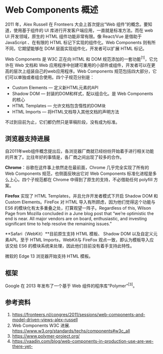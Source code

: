 # Web Components 概述

2011 年，Alex Russell 在 Fronteers 大会上首次提出“Web 组件”的概念。要知道，使用基于组件的 UI 库进行开发客户端应用，一直就是标准方法。而在 web UI 开发领域，原生的 HTML 组件功能非常有限。像 React/Vue 是借助于 JavaScript 、在有限的 HTML 标记下实现的组件化。Web Components 则有所不同，它期望能够在 DOM 层面实现组件化，开发者可以扩展 HTML 标记。

Web Components 是 W3C 正在向 HTML 和 DOM 规范添加的一套功能<sup>[1]</sup>，它允许在 Web 文档和 Web 应用程序中创建可重用的小部件或组件，开发者可以在更高的层次上组装自己的web应用程序。Web Components 规范包括四大部分，它们可以单独或者组合使用。四个子规范分别是：

+ Custom Elements  —  定义新HTML元素的API
+ Shadow DOM       —  封装的DOM和样式，配以组合化。是 Web Components 的核心
+ HTML Templates   —  允许文档包含惰性的DOM块
+ HTML Imports     —  将HTML文档导入其他文档的声明方法

不过到目前为止，它们都仍然只是草稿阶段，没有成为标准。

## 浏览器支持进展

自2011年web组件概念提出后，各浏览器厂商就已经纷纷开始着手进行相关功能的开发了。比往年好的事情是，各厂商之间出现了较多的合作。

**Chrome**：谷歌在这件事上依然走在最前面，Chrome 几乎完全实现了所有的 Web Components 规范，也侧面反映出它对 Web Components 标准化进程是多么上心。四个子规范都在 Chrome 中得到了原生的支持，不必借助任何 polyfill 方案。

**Firefox** 实现了 HTML Templates，并且允许开发者模式下开启 Shadow DOM 和 Custom Elements。FireFox 对 HTML 导入有所顾虑，因为他们觉得这个功能与 ES6 的模块化有太多重叠之处，打算观望一阵子。Regardless of this, Wilson Page from Mozilla concluded in a June blog post that “we’re optimistic the end is near. All major vendors are on board, enthusiastic, and investing significant time to help resolve the remaining issues.”

**Safari（WebKit）**目前原生支持 HTML 模板、 Shadow DOM 以及自定义元素API。至于 HTML Imports，WebKit与 FireFox 观点一致，即认为模板导入应该交给 ES6 的模块系统来处理，因此他们目前没有着手支持此特性。

微软的 Edge 13 浏览器开始支持 HTML 模板。

## 框架

Google 在 2013 年发布了一个基于 Web 组件的程序库“Polymer”<sup>[3]</sup>。

## 参考资料

1. https://fronteers.nl/congres/2011/sessions/web-components-and-model-driven-views-alex-russell
2. Web Components W3C 进展. https://www.w3.org/standards/techs/components#w3c_all
3. https://www.polymer-project.org/
4. https://vaadin.com/blog/web-components-in-production-use-are-we-there-yet-
